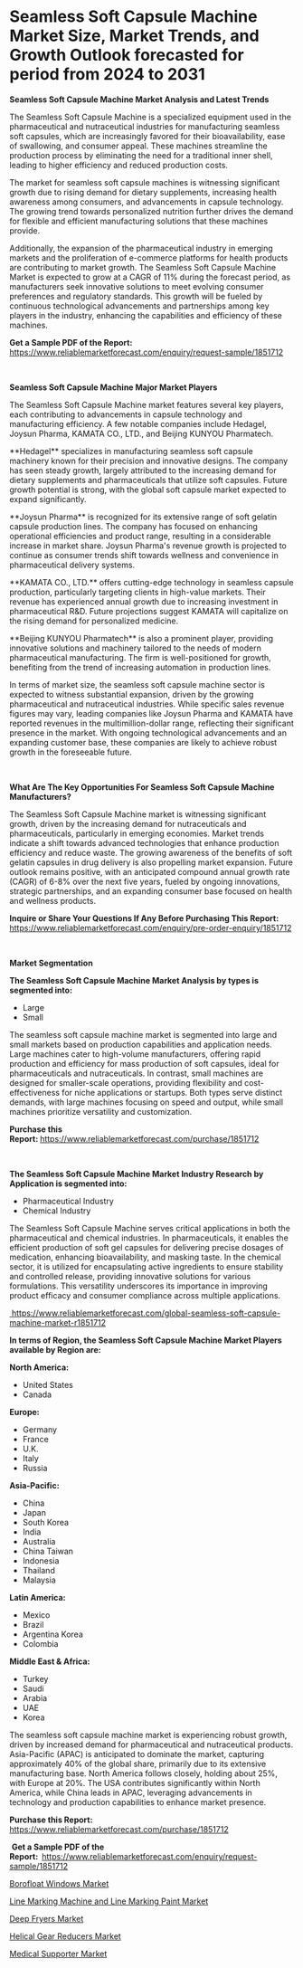 <p><h1>Seamless Soft Capsule Machine Market Size, Market Trends, and Growth Outlook forecasted for period from 2024 to 2031</h1></p><p><strong>Seamless Soft Capsule Machine Market Analysis and Latest Trends</strong></p>
<p><p>The Seamless Soft Capsule Machine is a specialized equipment used in the pharmaceutical and nutraceutical industries for manufacturing seamless soft capsules, which are increasingly favored for their bioavailability, ease of swallowing, and consumer appeal. These machines streamline the production process by eliminating the need for a traditional inner shell, leading to higher efficiency and reduced production costs.</p><p>The market for seamless soft capsule machines is witnessing significant growth due to rising demand for dietary supplements, increasing health awareness among consumers, and advancements in capsule technology. The growing trend towards personalized nutrition further drives the demand for flexible and efficient manufacturing solutions that these machines provide.</p><p>Additionally, the expansion of the pharmaceutical industry in emerging markets and the proliferation of e-commerce platforms for health products are contributing to market growth. The Seamless Soft Capsule Machine Market is expected to grow at a CAGR of 11% during the forecast period, as manufacturers seek innovative solutions to meet evolving consumer preferences and regulatory standards. This growth will be fueled by continuous technological advancements and partnerships among key players in the industry, enhancing the capabilities and efficiency of these machines.</p></p>
<p><strong>Get a Sample PDF of the Report:&nbsp;</strong> <a href="https://www.reliablemarketforecast.com/enquiry/request-sample/1851712?utm_campaign=1127&utm_medium=2&utm_source=Github&utm_content=ia&utm_term=18102024&utm_id=seamless-soft-capsule-machine">https://www.reliablemarketforecast.com/enquiry/request-sample/1851712</a></p>
<p>&nbsp;</p>
<p><strong>Seamless Soft Capsule Machine Major Market Players</strong></p>
<p><p>The Seamless Soft Capsule Machine market features several key players, each contributing to advancements in capsule technology and manufacturing efficiency. A few notable companies include Hedagel, Joysun Pharma, KAMATA CO., LTD., and Beijing KUNYOU Pharmatech.</p><p>**Hedagel** specializes in manufacturing seamless soft capsule machinery known for their precision and innovative designs. The company has seen steady growth, largely attributed to the increasing demand for dietary supplements and pharmaceuticals that utilize soft capsules. Future growth potential is strong, with the global soft capsule market expected to expand significantly.</p><p>**Joysun Pharma** is recognized for its extensive range of soft gelatin capsule production lines. The company has focused on enhancing operational efficiencies and product range, resulting in a considerable increase in market share. Joysun Pharma's revenue growth is projected to continue as consumer trends shift towards wellness and convenience in pharmaceutical delivery systems.</p><p>**KAMATA CO., LTD.** offers cutting-edge technology in seamless capsule production, particularly targeting clients in high-value markets. Their revenue has experienced annual growth due to increasing investment in pharmaceutical R&D. Future projections suggest KAMATA will capitalize on the rising demand for personalized medicine.</p><p>**Beijing KUNYOU Pharmatech** is also a prominent player, providing innovative solutions and machinery tailored to the needs of modern pharmaceutical manufacturing. The firm is well-positioned for growth, benefiting from the trend of increasing automation in production lines.</p><p>In terms of market size, the seamless soft capsule machine sector is expected to witness substantial expansion, driven by the growing pharmaceutical and nutraceutical industries. While specific sales revenue figures may vary, leading companies like Joysun Pharma and KAMATA have reported revenues in the multimillion-dollar range, reflecting their significant presence in the market. With ongoing technological advancements and an expanding customer base, these companies are likely to achieve robust growth in the foreseeable future.</p></p>
<p>&nbsp;</p>
<p><strong>What Are The Key Opportunities For Seamless Soft Capsule Machine Manufacturers?</strong></p>
<p><p>The Seamless Soft Capsule Machine market is witnessing significant growth, driven by the increasing demand for nutraceuticals and pharmaceuticals, particularly in emerging economies. Market trends indicate a shift towards advanced technologies that enhance production efficiency and reduce waste. The growing awareness of the benefits of soft gelatin capsules in drug delivery is also propelling market expansion. Future outlook remains positive, with an anticipated compound annual growth rate (CAGR) of 6-8% over the next five years, fueled by ongoing innovations, strategic partnerships, and an expanding consumer base focused on health and wellness products.</p></p>
<p><strong>Inquire or Share Your Questions If Any Before Purchasing This Report:</strong> <a href="https://www.reliablemarketforecast.com/enquiry/pre-order-enquiry/1851712?utm_campaign=1127&utm_medium=2&utm_source=Github&utm_content=ia&utm_term=18102024&utm_id=seamless-soft-capsule-machine">https://www.reliablemarketforecast.com/enquiry/pre-order-enquiry/1851712</a></p>
<p>&nbsp;</p>
<p><strong>Market Segmentation</strong></p>
<p><strong>The Seamless Soft Capsule Machine Market Analysis by types is segmented into:</strong></p>
<p><ul><li>Large</li><li>Small</li></ul></p>
<p><p>The seamless soft capsule machine market is segmented into large and small markets based on production capabilities and application needs. Large machines cater to high-volume manufacturers, offering rapid production and efficiency for mass production of soft capsules, ideal for pharmaceuticals and nutraceuticals. In contrast, small machines are designed for smaller-scale operations, providing flexibility and cost-effectiveness for niche applications or startups. Both types serve distinct demands, with large machines focusing on speed and output, while small machines prioritize versatility and customization.</p></p>
<p><strong>Purchase this Report:&nbsp;</strong><a href="https://www.reliablemarketforecast.com/purchase/1851712?utm_campaign=1127&utm_medium=2&utm_source=Github&utm_content=ia&utm_term=18102024&utm_id=seamless-soft-capsule-machine">https://www.reliablemarketforecast.com/purchase/1851712</a></p>
<p>&nbsp;</p>
<p><strong>The Seamless Soft Capsule Machine Market Industry Research by Application is segmented into:</strong></p>
<p><ul><li>Pharmaceutical Industry</li><li>Chemical Industry</li></ul></p>
<p><p>The Seamless Soft Capsule Machine serves critical applications in both the pharmaceutical and chemical industries. In pharmaceuticals, it enables the efficient production of soft gel capsules for delivering precise dosages of medication, enhancing bioavailability, and masking taste. In the chemical sector, it is utilized for encapsulating active ingredients to ensure stability and controlled release, providing innovative solutions for various formulations. This versatility underscores its importance in improving product efficacy and consumer compliance across multiple applications.</p></p>
<p><a href="https://www.reliablemarketforecast.com/global-seamless-soft-capsule-machine-market-r1851712?utm_campaign=1127&utm_medium=2&utm_source=Github&utm_content=ia&utm_term=18102024&utm_id=seamless-soft-capsule-machine">&nbsp;https://www.reliablemarketforecast.com/global-seamless-soft-capsule-machine-market-r1851712</a></p>
<p><strong>In terms of Region, the Seamless Soft Capsule Machine Market Players available by Region are:</strong></p>
<p>
    <p> <strong> North America: </strong>
        <ul>
            <li>United States</li>
            <li>Canada</li>
        </ul>
        </p> 
    <p> <strong> Europe: </strong>
        <ul>
            <li>Germany</li>
            <li>France</li>
            <li>U.K.</li>
            <li>Italy</li>
            <li>Russia</li>
        </ul>
        </p> 
    <p> <strong> Asia-Pacific: </strong>
        <ul>
            <li>China</li>
            <li>Japan</li>
            <li>South Korea</li>
            <li>India</li>
            <li>Australia</li>
            <li>China Taiwan</li>
            <li>Indonesia</li>
            <li>Thailand</li>
            <li>Malaysia</li>
        </ul>
        </p> 
    <p> <strong> Latin America: </strong>
        <ul>
            <li>Mexico</li>
            <li>Brazil</li>
            <li>Argentina Korea</li>
            <li>Colombia</li>
        </ul>
        </p> 
    <p> <strong> Middle East & Africa: </strong>
        <ul>
            <li>Turkey</li>
            <li>Saudi</li>
            <li>Arabia</li>
            <li>UAE</li>
            <li>Korea</li>
        </ul>
    </p>
    </p>
<p><p>The seamless soft capsule machine market is experiencing robust growth, driven by increased demand for pharmaceutical and nutraceutical products. Asia-Pacific (APAC) is anticipated to dominate the market, capturing approximately 40% of the global share, primarily due to its extensive manufacturing base. North America follows closely, holding about 25%, with Europe at 20%. The USA contributes significantly within North America, while China leads in APAC, leveraging advancements in technology and production capabilities to enhance market presence.</p></p>
<p><strong>Purchase this Report: </strong><a href="https://www.reliablemarketforecast.com/purchase/1851712?utm_campaign=1127&utm_medium=2&utm_source=Github&utm_content=ia&utm_term=18102024&utm_id=seamless-soft-capsule-machine">https://www.reliablemarketforecast.com/purchase/1851712</a></p>
<p>&nbsp;<strong>Get a Sample PDF of the Report:&nbsp;&nbsp;</strong><a href="https://www.reliablemarketforecast.com/enquiry/request-sample/1851712?utm_campaign=1127&utm_medium=2&utm_source=Github&utm_content=ia&utm_term=18102024&utm_id=seamless-soft-capsule-machine">https://www.reliablemarketforecast.com/enquiry/request-sample/1851712</a></p>
<p><strong></strong></p>
<p><p><a href="https://github.com/dongailes86c/Market-Research-Report-List-1/blob/main/borofloat-windows-market.md?utm_campaign=1127&utm_medium=2&utm_source=Github&utm_content=ia&utm_term=18102024&utm_id=seamless-soft-capsule-machine">Borofloat Windows Market</a></p><p><a href="https://github.com/lyndi2n3hdalbey/Market-Research-Report-List-1/blob/main/line-marking-machine-and-line-marking-paint-market.md?utm_campaign=1127&utm_medium=2&utm_source=Github&utm_content=ia&utm_term=18102024&utm_id=seamless-soft-capsule-machine">Line Marking Machine and Line Marking Paint Market</a></p><p><a href="https://issuu.com/reportprime-2/docs/deep-fryers-market-size-2030.pptx_b56318a312b0ff?utm_campaign=1127&utm_medium=2&utm_source=Github&utm_content=ia&utm_term=18102024&utm_id=seamless-soft-capsule-machine">Deep Fryers Market</a></p><p><a href="https://issuu.com/reportprime-2/docs/helical-gear-reducers-market-size-2_fa3789dce2411b?utm_campaign=1127&utm_medium=2&utm_source=Github&utm_content=ia&utm_term=18102024&utm_id=seamless-soft-capsule-machine">Helical Gear Reducers Market</a></p><p><a href="https://www.linkedin.com/pulse/navigating-medical-supporter-market-expert-analysis-forecast-drgde?utm_campaign=1127&utm_medium=2&utm_source=Github&utm_content=ia&utm_term=18102024&utm_id=seamless-soft-capsule-machine">Medical Supporter Market</a></p></p>